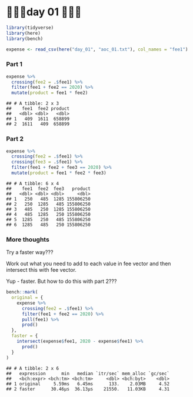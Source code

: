 🎄🎄🎄day 01 🎄🎄🎄
================

``` r
library(tidyverse)
library(here)
library(bench)

expense <- read_csv(here("day_01", "aoc_01.txt"), col_names = "fee1")
```

### Part 1

``` r
expense %>%
  crossing(fee2 = .$fee1) %>%
  filter(fee1 + fee2 == 2020) %>%
  mutate(product = fee1 * fee2)
```

    ## # A tibble: 2 x 3
    ##    fee1  fee2 product
    ##   <dbl> <dbl>   <dbl>
    ## 1   409  1611  658899
    ## 2  1611   409  658899

### Part 2

``` r
expense %>%
  crossing(fee2 = .$fee1) %>%
  crossing(fee3 = .$fee1) %>%
  filter(fee1 + fee2 + fee3 == 2020) %>%
  mutate(product = fee1 * fee2 * fee3)
```

    ## # A tibble: 6 x 4
    ##    fee1  fee2  fee3   product
    ##   <dbl> <dbl> <dbl>     <dbl>
    ## 1   250   485  1285 155806250
    ## 2   250  1285   485 155806250
    ## 3   485   250  1285 155806250
    ## 4   485  1285   250 155806250
    ## 5  1285   250   485 155806250
    ## 6  1285   485   250 155806250

### More thoughts

Try a faster way???

Work out what you need to add to each value in fee vector and then
intersect this with fee vector.

Yup - faster. But how to do this with part 2???

``` r
bench::mark(
  original = {
    expense %>%
      crossing(fee2 = .$fee1) %>%
      filter(fee1 + fee2 == 2020) %>%
      pull(fee1) %>%
      prod()
  },
  faster = {
    intersect(expense$fee1, 2020 - expense$fee1) %>%
      prod()
  }
)
```

    ## # A tibble: 2 x 6
    ##   expression      min   median `itr/sec` mem_alloc `gc/sec`
    ##   <bch:expr> <bch:tm> <bch:tm>     <dbl> <bch:byt>    <dbl>
    ## 1 original     5.59ms   6.45ms      133.    2.03MB     4.52
    ## 2 faster      30.46µs  36.13µs    21550.   11.03KB     4.31
